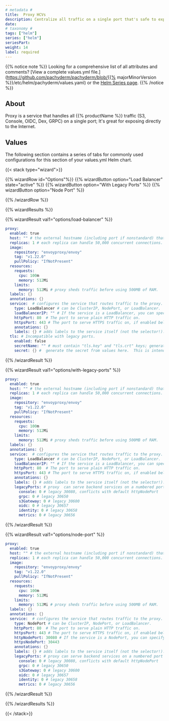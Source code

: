 ```yaml
---
# metadata # 
title:  Proxy HCVs
description: Centralize all traffic on a single port that's safe to expose to the Internet. 
date: 
# taxonomy #
tags: ["helm"]
series: ["helm"]
seriesPart:
weight: 14
label: required 
--- 
```


{{% notice note %}}
Looking for a comprehensive list of all attributes and comments? [View a complete values.yml file.](https://github.com/pachyderm/pachyderm/blob/{{% majorMinorVersion %}}/etc/helm/pachyderm/values.yaml) or the [Helm Series page](/series/helm).
{{% /notice %}}

## About

Proxy is a service that handles all {{% productName %}} traffic (S3, Console, OIDC, Dex, GRPC) on a single port; It's great for exposing directly to the Internet. 

## Values

The following section contains a series of tabs for commonly used configurations for this section of your values.yml Helm chart. 


{{< stack type="wizard">}}

{{% wizardRow id="Options"%}}
{{% wizardButton option="Load Balancer" state="active" %}}
{{% wizardButton option="With Legacy Ports" %}}
{{% wizardButton option="Node Port"  %}}

{{% /wizardRow %}}

{{% wizardResults %}}

{{% wizardResult val1="options/load-balancer" %}}


```s
proxy:
  enabled: true
  host: "" # the external hostname (including port if nonstandard) that the proxy will be reachable at.
  replicas: 1 # each replica can handle 50,000 concurrent connections. There is an affinity rule to prefer scheduling the proxy pods on the same node as pachd, so a number here that matches the number of pachd replicas is a fine configuration. (Note that we don't guarantee to keep the proxy<->pachd traffic on-node or even in-region.)
  image:
    repository: "envoyproxy/envoy"
    tag: "v1.22.0"
    pullPolicy: "IfNotPresent"
  resources:
    requests:
      cpu: 100m
      memory: 512Mi
    limits:
      memory: 512Mi # proxy sheds traffic before using 500MB of RAM.
  labels: {}
  annotations: {}
  service:  # configures the service that routes traffic to the proxy.
    type: LoadBalancer # can be ClusterIP, NodePort, or LoadBalancer.
    loadBalancerIP: "" # If the service is a LoadBalancer, you can specify the IP address to use; defaults to 80.
    httpPort: 80  # The port to serve plain HTTP traffic on.
    httpsPort: 443 # The port to serve HTTPS traffic on, if enabled below.
    annotations: {}
    labels: {} # adds labels to the service itself (not the selector!).
  tls: # Incompatible with legacy ports. 
    enabled: false
    secretName: "" # must contain "tls.key" and "tls.crt" keys; generate with  kubectl create secret tls <name> --key=tls.key --cert=tls.cert"
    secret: {} #  generate the secret from values here.  This is intended only for unit tests.
```

{{% /wizardResult %}}

{{% wizardResult val1="options/with-legacy-ports" %}}


```s
proxy:
  enabled: true
  host: "" # the external hostname (including port if nonstandard) that the proxy will be reachable at.
  replicas: 1 # each replica can handle 50,000 concurrent connections. There is an affinity rule to prefer scheduling the proxy pods on the same node as pachd, so a number here that matches the number of pachd replicas is a fine configuration. (Note that we don't guarantee to keep the proxy<->pachd traffic on-node or even in-region.)
  image:
    repository: "envoyproxy/envoy"
    tag: "v1.22.0"
    pullPolicy: "IfNotPresent"
  resources:
    requests:
      cpu: 100m
      memory: 512Mi
    limits:
      memory: 512Mi # proxy sheds traffic before using 500MB of RAM.
  labels: {}
  annotations: {}
  service:  # configures the service that routes traffic to the proxy.
    type: LoadBalancer # can be ClusterIP, NodePort, or LoadBalancer.
    loadBalancerIP: "" # If the service is a LoadBalancer, you can specify the IP address to use; defaults to 80.
    httpPort: 80  # The port to serve plain HTTP traffic on.
    httpsPort: 443 # The port to serve HTTPS traffic on, if enabled below.
    annotations: {}
    labels: {} # adds labels to the service itself (not the selector!).
    legacyPorts: # proxy  can serve backend services on a numbered port if not set to 0.  If this service is of type NodePort, the port numbers here will be used for the node port, and will need to be in the node port range.
      console: 0 # legacy 30080, conflicts with default httpNodePort
      grpc: 0 # legacy 30650
      s3Gateway: 0 # legacy 30600
      oidc: 0 # legacy 30657
      identity: 0 # legacy 30658
      metrics: 0 # legacy 30656
```

{{% /wizardResult %}}

{{% wizardResult val1="options/node-port" %}}


```s
proxy:
  enabled: true
  host: "" # the external hostname (including port if nonstandard) that the proxy will be reachable at.
  replicas: 1 # each replica can handle 50,000 concurrent connections. There is an affinity rule to prefer scheduling the proxy pods on the same node as pachd, so a number here that matches the number of pachd replicas is a fine configuration. (Note that we don't guarantee to keep the proxy<->pachd traffic on-node or even in-region.)
  image:
    repository: "envoyproxy/envoy"
    tag: "v1.22.0"
    pullPolicy: "IfNotPresent"
  resources:
    requests:
      cpu: 100m
      memory: 512Mi
    limits:
      memory: 512Mi # proxy sheds traffic before using 500MB of RAM.
  labels: {}
  annotations: {}
  service:  # configures the service that routes traffic to the proxy.
    type: NodePort # can be ClusterIP, NodePort, or LoadBalancer.
    httpPort: 80  # The port to serve plain HTTP traffic on.
    httpsPort: 443 # The port to serve HTTPS traffic on, if enabled below.
    httpNodePort: 30080 # If the service is a NodePort, you can specify the port to receive HTTP traffic on.
    httpsNodePort: 30443
    annotations: {}
    labels: {} # adds labels to the service itself (not the selector!).
    legacyPorts: # proxy can serve backend services on a numbered port if not set to 0.  If this service is of type NodePort, the port numbers here will be used for the node port, and will need to be in the node port range.
      console: 0 # legacy 30080, conflicts with default httpNodePort
      grpc: 0 # legacy 30650
      s3Gateway: 0 # legacy 30600
      oidc: 0 # legacy 30657
      identity: 0 # legacy 30658
      metrics: 0 # legacy 30656
```

{{% /wizardResult %}}

{{% /wizardResults %}}

{{< /stack>}}
